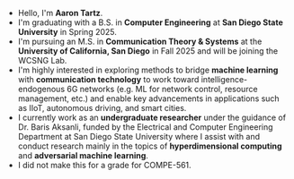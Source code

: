 - Hello, I'm **Aaron Tartz**.
- I'm graduating with a B.S. in **Computer Engineering** at **San Diego State University** in Spring 2025.
- I'm pursuing an M.S. in **Communication Theory & Systems** at the **University of California, San Diego** in Fall 2025 and will be joining the WCSNG Lab.
- I'm highly interested in exploring methods to bridge **machine learning** with **communication technology** to work toward intelligence-endogenous 6G networks (e.g. ML for network control, resource management, etc.) and enable key advancements in applications such as IIoT, autonomous driving, and smart cities.
- I currently work as an **undergraduate researcher** under the guidance of Dr. Baris Aksanli, funded by the Electrical and Computer Engineering Department at San Diego State University where I assist with and conduct research mainly in the topics of **hyperdimensional computing** and **adversarial machine learning**.
- I did not make this for a grade for COMPE-561.
